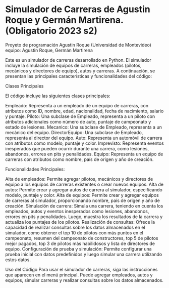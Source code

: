 #  Simulador de Carreras de Agustin Roque y Germán Martirena. (Obligatorio 2023 s2)
Proyeto de programación Agustin Roque (Universidad de Montevideo) equipo: Agustin Roque, Germán Martirena

Este es un simulador de carreras desarrollado en Python. El simulador incluye la simulación de equipos de carreras, empleados (pilotos, mecánicos y directores de equipo), autos y carreras. A continuación, se presentan las principales características y funcionalidades del código:

Clases Principales

El código incluye las siguientes clases principales:

Empleado: Representa a un empleado de un equipo de carreras, con atributos como ID, nombre, edad, nacionalidad, fecha de nacimiento, salario y puntaje.
Piloto: Una subclase de Empleado, representa a un piloto con atributos adicionales como número de auto, puntaje de campeonato y estado de lesiones.
Mecanico: Una subclase de Empleado, representa a un mecánico del equipo.
DirectorEquipo: Una subclase de Empleado, representa al director del equipo.
Auto: Representa un automóvil de carrera con atributos como modelo, puntaje y color.
Imprevisto: Representa eventos inesperados que pueden ocurrir durante una carrera, como lesiones, abandonos, errores en pits y penalidades.
Equipo: Representa un equipo de carreras con atributos como nombre, país de origen y año de creación.

Funcionalidades Principales:

Alta de empleados: Permite agregar pilotos, mecánicos y directores de equipo a los equipos de carreras existentes o crear nuevos equipos.
Alta de autos: Permite crear y agregar autos de carrera al simulador, especificando modelo, puntaje y color.
Alta de equipos: Permite crear y agregar equipos de carreras al simulador, proporcionando nombre, país de origen y año de creación.
Simulación de carrera: Simula una carrera, teniendo en cuenta los empleados, autos y eventos inesperados como lesiones, abandonos, errores en pits y penalidades. Luego, muestra los resultados de la carrera y actualiza los puntajes de los pilotos.
Realización de consultas: Ofrece la capacidad de realizar consultas sobre los datos almacenados en el simulador, como obtener el top 10 de pilotos con más puntos en el campeonato, resumen del campeonato de constructores, top 5 de pilotos mejor pagados, top 3 de pilotos más habilidosos y lista de directores de equipo.
Configuración de prueba y simulación: Permite configurar una prueba inicial con datos predefinidos y luego simular una carrera utilizando estos datos.

Uso del Código
Para usar el simulador de carreras, siga las instrucciones que aparecen en el menú principal. Puede agregar empleados, autos y equipos, simular carreras y realizar consultas sobre los datos almacenados.
